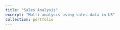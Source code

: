 ```yaml
---
title: "Sales Analysis"
excerpt: "Multi analysis using sales data in US"
collection: portfolio
---
```

